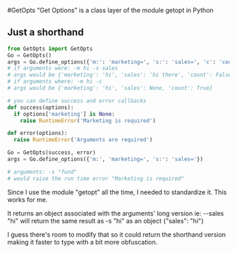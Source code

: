 #GetOpts
"Get Options" is a class layer of the module getopt in Python

## Just a shorthand

```python
from GetOpts import GetOpts
Go = GetOpts()
args = Go.define_options({'m:': 'marketing=', 's:': 'sales=', 'c': 'count'})
# if arguments were: -m hi -s sales
# args would be {'marketing': 'hi', 'sales': 'hi there', 'count': False}
# if arguments where: -m hi -c
# args would be {'marketing': 'hi', 'sales': None, 'count': True}

# you can define success and error callbacks
def success(options):
  if options['marketing'] is None:
    raise RuntimeError('Marketing is required')

def error(options):
  raise RuntimeError('Arguments are required')

Go = GetOpts(success, error)
args = Go.define_options({'m:', 'marketing=', 's:': 'sales='})

# arguments: -s "fund"
# would raise the run time error "Marketing is required"
```

Since I use the module "getopt" all the time, I needed to standardize it.  This works for me.

It returns an object associated with the arguments' long version ie: --sales "hi" will return the same result as -s "hi" as an object {"sales": "hi"}

I guess there's room to modify that so it could return the shorthand version making it faster to type with a bit more obfuscation.
